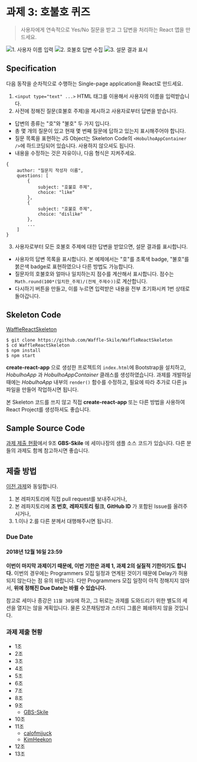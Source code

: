 # 과제 3: 호불호 퀴즈

> 사용자에게 연속적으로 Yes/No 질문을 받고 그 답변을 처리하는 React 앱을 만드세요.

![1. 사용자 이름 입력](pics/1.png?raw=true)
![2. 호불호 답변 수집](pics/2.png?raw=true)
![3. 설문 결과 표시](pics/3.png?raw=true)

## Specification
다음 동작을 순차적으로 수행하는 Single-page application을 React로 만드세요.

1. `<input type="text" ...>` HTML 태그를 이용해서 사용자의 이름을 입력받습니다.
2. 사전에 정해진 질문(호불호 주제)을 제시하고 사용자로부터 답변을 받습니다.
  - 답변의 종류는 "호"와 "불호" 두 가지 입니다.
  - 총 몇 개의 질문이 있고 현재 몇 번째 질문에 답하고 있는지 표시해주어야 합니다.
  - 질문 목록을 표현하는 JS Object는 Skeleton Code의 `<HobulhoAppContainer />`에 하드코딩되어 있습니다. 사용하지 않으셔도 됩니다.
  - 내용을 수정하는 것은 자유이나, 다음 형식은 지켜주세요.
  ```
  {
      author: "질문지 작성자 이름",
      questions: [
          {
              subject: "호불호 주제",
              choice: "like"
          },
          {
              subject: "호불호 주제",
              choice: "dislike"
          },
          ...
      ]
  }
  ```
3. 사용자로부터 모든 호불호 주제에 대한 답변을 받았으면, 설문 결과를 표시합니다.
  - 사용자의 답변 목록을 표시합니다. 본 예제에서는 "호"를 초록색 badge, "불호"를 붉은색 badge로 표현하였으나 다른 방법도 가능합니다.
  - 질문자의 호불호와 얼마나 일치하는지 점수를 계산해서 표시합니다. 점수는 `Math.round(100*(일치한_주제)/(전체_주제수))`로 계산합니다.
  - 다시하기 버튼을 만들고, 이를 누르면 입력받은 내용을 전부 초기화시켜 1번 상태로 돌아갑니다.

## Skeleton Code
[WaffleReactSkeleton](https://github.com/Waffle-Skile/WaffleReactSkeleton)

```
$ git clone https://github.com/Waffle-Skile/WaffleReactSkeleton
$ cd WaffleReactSkeleton
$ npm install
$ npm start
```

**create-react-app** 으로 생성한 프로젝트의 `index.html`에 Bootstrap을 설치하고,
*HobulhoApp* 과 *HobulhoAppContainer* 클래스를 생성하였습니다.
과제를 개발하실 때에는 *HobulhoApp* 내부의 `render()` 함수를 수정하고,
필요에 따라 추가로 다른 js 파일을 만들어 작업하시면 됩니다.

본 Skeleton 코드를 쓰지 않고 직접 **create-react-app** 또는 다른 방법을 사용하여
React Project를 생성하셔도 좋습니다.

## Sample Source Code

[과제 제출 현황](#과제-제출-현황)에서 9조 **GBS-Skile** 에
세미나장의 샘플 소스 코드가 있습니다.
다른 분들의 과제도 함께 참고하시면 좋습니다.

## 제출 방법

[이전 과제](../indiv2/#제출-방법)와 동일합니다.

1. 본 레파지토리에 직접 pull request를 보내주시거나,
2. 본 레파지토리에 **조 번호**, **레파지토리 링크**, **GitHub ID** 가 포함된 Issue를 올려주시거나,
3. 1.이나 2.를 다른 분께서 대행해주시면 됩니다.

### Due Date

#### 2018년 12월 16일 23:59

**이번이 마지막 과제이기 때문에, 이번 기한은 과제 1, 과제 2의 실질적 기한이기도 합니다.**
이번의 경우에는 Programmers 모집 일정과 연계된 것이기 때문에 Delay가 허용되지 않는다는 점 유의 바랍니다.
다만 Programmers 모집 일정이 아직 정해지지 않아서, **위에 정해진 Due Date는 바뀔 수 있습니다.**

참고로 세미나 종강은 `11월 30일`에 하고,
그 뒤로는 과제를 도와드리기 위한 별도의 세션을 열지는 않을 계획입니다.
물론 오픈채팅방과 스터디 그룹은 폐쇄하지 않을 것입니다.

### 과제 제출 현황

* 1조
* 2조
* 3조
* 4조
* 5조
* 6조
* 7조
* 8조
* 9조
  - [GBS-Skile](https://github.com/Waffle-Skile/WaffleReactSkeleton/tree/735d89488da66688ddee6004e85419b2a21927c4)
* 10조
* 11조
  - [calofmijuck](https://github.com/calofmijuck/2018WaffleStudio/tree/master/react-quiz)
  - [KimHeekon](https://github.com/KimHeekon/WaffleReact)
* 12조
* 13조
